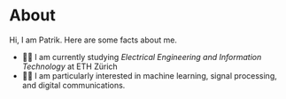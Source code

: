 # About

Hi, I am Patrik. Here are some facts about me.
- 👨‍🎓 I am currently studying *Electrical Engineering and Information Technology* at ETH Zürich
- 👨‍💻 I am particularly interested in machine learning, signal processing, and digital communications.
